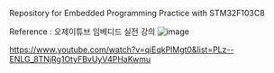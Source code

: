 Repository for Embedded Programming Practice with STM32F103C8

Reference : 오제이튜브 임베디드 실전 강의
![image](https://github.com/user-attachments/assets/6518ba88-ccb2-4e67-9640-6ad9ded015a4)

https://www.youtube.com/watch?v=qiEqkPlMgt0&list=PLz--ENLG_8TNjRg1OtyFBvUyV4PHaKwmu

